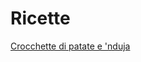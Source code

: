 # Ricette

[Crocchette di patate e 'nduja](https://github.com/MattiaCampanelli/Recipes/blob/master/crocchette_patate_nduja.md)

